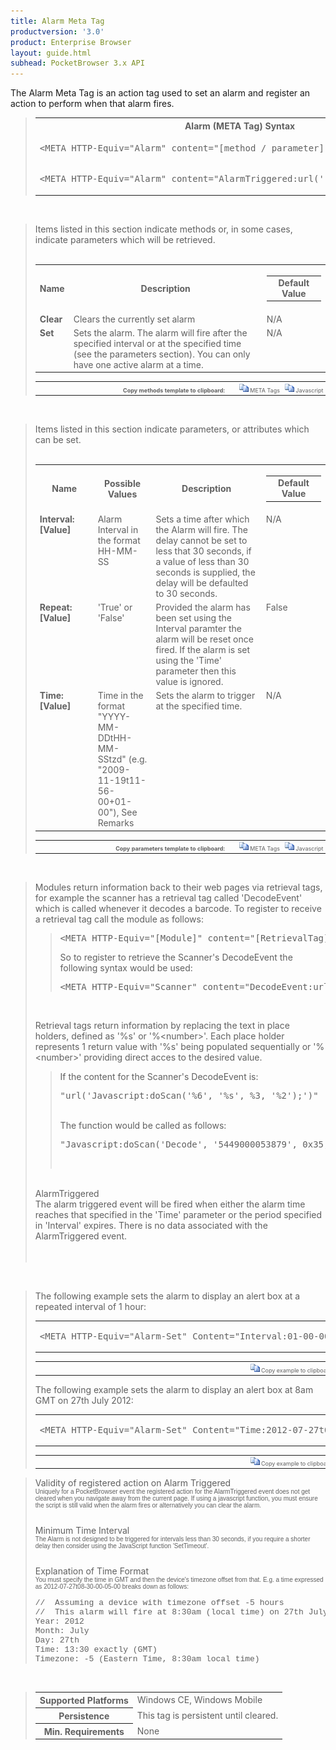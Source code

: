 ```yaml
---
title: Alarm Meta Tag
productversion: '3.0'
product: Enterprise Browser
layout: guide.html
subhead: PocketBrowser 3.x API
---
```


The Alarm Meta Tag is an action tag used to set an alarm and register an action to perform when that alarm fires.

<div id="SyntaxSpan" style="display:block">
<blockquote>
<table class="clsSyntax" cellspacing="1" cellpadding="3" width="95%">
<tr>
<th class="clsSyntaxHeadings">Alarm (META Tag) Syntax
</th>
</tr>
<tr>
<td class="clsSyntaxCells">
<pre class="clsSyntaxCells">&lt;META HTTP-Equiv="Alarm" content="[method / parameter]"&gt;</pre>
</td>
</tr>
<tr>
<td class="clsSyntaxCells">
<pre class="clsSyntaxCells">&lt;META HTTP-Equiv="Alarm" content="AlarmTriggered:url('[jsFunction | url]')"&gt;</pre>
</td>
</tr>
</table>
</blockquote><br></div>
<div id="ParametersWOSpan" style="display:block">
<blockquote>
Items listed in this section indicate methods or, in some cases, indicate parameters which will be retrieved.
<BR><BR><table class="clsSyntax" cellspacing="1" cellpadding="3" width="95%">
<col width="10%">
<col width="68%">
<col width="22%">
<tr>
<th class="clsSyntaxHeadings">Name</th>
<th class="clsSyntaxHeadings">Description</th>
<th class="clsSyntaxHeadings">
<table cellspacing="0" cellpadding="0">
<tr>
  <td width="85%" class="clsSyntaxHeadings" style="border-bottom-style: none;">Default Value</td>
</tr>
</table>
</th>
</tr>
<tr>
<td valign="top" class="clsSyntaxCells"><b>Clear</b></td>
<td valign="top" class="clsSyntaxCells">Clears the currently set alarm</td>
<td valign="top" class="clsSyntaxCells">
		N/A
	</td>
</tr>
<tr>
<td valign="top" class="clsSyntaxCells"><b>Set</b></td>
<td valign="top" class="clsSyntaxCells">Sets the alarm.  The alarm will fire after the specified interval or at the specified time (see the parameters section).  You can only have one active alarm at a time.</td>
<td valign="top" class="clsSyntaxCells">
		N/A
	</td>
</tr>
</table>
<table cellspacing="1" cellpadding="3" width="95%">
<col width="78%">
<col width="8%">
<col width="1%">
<col width="5%">
<col width="1%">
<col width="5%">
<col width="2%">
<tr align="right">
<td></td>
<td valign="bottom" style="border-bottom-style: none;font-weight:normal;font-size:xx-small;"><nobr><b>Copy methods template to clipboard:</b></nobr></td>
<td></td>
<td valign="bottom" style="border-bottom-style: none;font-weight:normal;font-size:xx-small;"><nobr><img id="imgCopyDefaultsWO" alt="Copy META Tag template to clipboard" onclick="CopyTemplate('txtMETATemplateWO')" onmouseover="this.style.cursor='hand'" src="../Resources/CopyDefaults.gif">
	META Tags
</nobr></td>
<td></td>
<td valign="middle" style="border-bottom-style: none;font-weight:normal;font-size:xx-small;"><nobr><img id="imgCopyDefaultsWO" alt="Copy Javascript template to clipboard" onclick="CopyTemplate('txtJavascriptTemplateWO')" onmouseover="this.style.cursor='hand'" src="../Resources/CopyDefaults.gif">
	Javascript
</nobr></td>
<td></td>
</tr>
</table>
<div style="display:none"><textarea id="txtMETATemplateWO">&lt;!-- 
The Alarm META Tag is an action tag used to set an alarm and register an action to perform when that alarm fires.
--&gt;
&lt;!-- &lt;META HTTP-Equiv="Alarm" Content="Clear"&gt; --&gt;      &lt;!-- Clears the currently set alarm --&gt;
&lt;!-- &lt;META HTTP-Equiv="Alarm" Content="Set"&gt; --&gt;      &lt;!-- Sets the alarm.  The alarm will fire after the specified interval or at the specified time (see the parameters section).  You can only have one active alarm at a time. --&gt;</textarea></div>
<div style="display:none"><textarea id="txtJavascriptTemplateWO">&lt;script&gt;
/*
The Alarm META Tag is an action tag used to set an alarm and register an action to perform when that alarm fires.
*/
function doAlarmInit()
{
var objGeneric = new ActiveXObject("PocketBrowser.Generic");
//objGeneric.InvokeMETAFunction('Alarm', 'Clear');      /* Clears the currently set alarm */
//objGeneric.InvokeMETAFunction('Alarm', 'Set');      /* Sets the alarm.  The alarm will fire after the specified interval or at the specified time (see the parameters section).  You can only have one active alarm at a time. */
}
&lt;/script&gt;</textarea></div>
</blockquote><br></div>
<div id="ParametersWSpan" style="display:block">
<blockquote>
Items listed in this section indicate parameters, or attributes which can be set.
<BR><BR><table class="clsSyntax" cellspacing="1" cellpadding="3" width="95%">
<col width="20%">
<col width="20%">
<col width="38%">
<col width="22%">
<tr>
<th class="clsSyntaxHeadings">Name</th>
<th class="clsSyntaxHeadings">Possible Values</th>
<th class="clsSyntaxHeadings">Description</th>
<th class="clsSyntaxHeadings">
<table cellspacing="0" cellpadding="0">
<tr>
  <td width="85%" class="clsSyntaxHeadings" style="border-bottom-style: none;">Default Value</td>
</tr>
</table>
</th>
</tr>
<tr>
<td valign="top" class="clsSyntaxCells"><b>Interval:[Value]
					</b></td>
<td valign="top" class="clsSyntaxCells">Alarm Interval in the format HH-MM-SS</td>
<td valign="top" class="clsSyntaxCells">Sets a time after which the Alarm will fire.  The delay cannot be set to less that 30 seconds, if a value of less than 30 seconds is supplied, the delay will be defaulted to 30 seconds.</td>
<td valign="top" class="clsSyntaxCells">N/A</td>
</tr>
<tr>
<td valign="top" class="clsSyntaxCells"><b>Repeat:[Value]
					</b></td>
<td valign="top" class="clsSyntaxCells">'True' or 'False'</td>
<td valign="top" class="clsSyntaxCells">Provided the alarm has been set using the Interval paramter the alarm will be reset once fired.  If the alarm is set using the 'Time' parameter then this value is ignored.</td>
<td valign="top" class="clsSyntaxCells">False</td>
</tr>
<tr>
<td valign="top" class="clsSyntaxCells"><b>Time:[Value]
					</b></td>
<td valign="top" class="clsSyntaxCells">Time in the format "YYYY-MM-DDtHH-MM-SStzd" (e.g. "2009-11-19t11-56-00+01-00"), See Remarks</td>
<td valign="top" class="clsSyntaxCells">Sets the alarm to trigger at the specified time.</td>
<td valign="top" class="clsSyntaxCells">N/A</td>
</tr>
</table>
<table cellspacing="1" cellpadding="3" width="95%">
<col width="78%">
<col width="8%">
<col width="1%">
<col width="5%">
<col width="1%">
<col width="5%">
<col width="2%">
<tr align="right">
<td></td>
<td valign="bottom" style="border-bottom-style: none;font-weight:normal;font-size:xx-small;"><nobr><b>Copy parameters template to clipboard:</b></nobr></td>
<td></td>
<td valign="bottom" style="border-bottom-style: none;font-weight:normal;font-size:xx-small;"><nobr><img id="imgCopyDefaultsW" alt="Copy META Tag template to clipboard" onclick="CopyTemplate('txtMETATemplateW')" onmouseover="this.style.cursor='hand'" src="../Resources/CopyDefaults.gif">
	META Tags
</nobr></td>
<td></td>
<td valign="middle" style="border-bottom-style: none;font-weight:normal;font-size:xx-small;"><nobr><img id="imgCopyDefaultsW" alt="Copy Javascript template to clipboard" onclick="CopyTemplate('txtJavascriptTemplateW')" onmouseover="this.style.cursor='hand'" src="../Resources/CopyDefaults.gif">
	Javascript
</nobr></td>
<td></td>
</tr>
</table>
<div style="display:none"><textarea id="txtMETATemplateW">&lt;!-- 
The Alarm META Tag is an action tag used to set an alarm and register an action to perform when that alarm fires.
--&gt;
&lt;!-- &lt;META HTTP-Equiv="Alarm" Content="Interval:[Value]"&gt; --&gt;      &lt;!-- Sets a time after which the Alarm will fire.  The delay cannot be set to less that 30 seconds, if a value of less than 30 seconds is supplied, the delay will be defaulted to 30 seconds. --&gt;
&lt;!-- &lt;META HTTP-Equiv="Alarm" Content="Repeat:[Value]"&gt; --&gt;      &lt;!-- Provided the alarm has been set using the Interval paramter the alarm will be reset once fired.  If the alarm is set using the 'Time' parameter then this value is ignored. --&gt;
&lt;!-- &lt;META HTTP-Equiv="Alarm" Content="Time:[Value]"&gt; --&gt;      &lt;!-- Sets the alarm to trigger at the specified time. --&gt;</textarea></div>
<div style="display:none"><textarea id="txtJavascriptTemplateW">&lt;script&gt;
/*
The Alarm META Tag is an action tag used to set an alarm and register an action to perform when that alarm fires.
*/
function doAlarmInit()
{
var objGeneric = new ActiveXObject("PocketBrowser.Generic");
//objGeneric.InvokeMETAFunction('Alarm', 'Interval:[Value]');      /* Sets a time after which the Alarm will fire.  The delay cannot be set to less that 30 seconds, if a value of less than 30 seconds is supplied, the delay will be defaulted to 30 seconds. */
//objGeneric.InvokeMETAFunction('Alarm', 'Repeat:[Value]');      /* Provided the alarm has been set using the Interval paramter the alarm will be reset once fired.  If the alarm is set using the 'Time' parameter then this value is ignored. */
//objGeneric.InvokeMETAFunction('Alarm', 'Time:[Value]');      /* Sets the alarm to trigger at the specified time. */
}
&lt;/script&gt;</textarea></div>
</blockquote><br></div>
<div id="ReturnsSpan" style="display:block">
<blockquote>
<p>
Modules return information back to their web pages via retrieval tags, for example the scanner has a retrieval tag called 'DecodeEvent' which is called whenever it decodes a barcode.  To register to receive a retrieval tag call the module as follows:
<blockquote>
<pre class="clsSyntaxCells">&lt;META HTTP-Equiv="[Module]" content="[RetrievalTag]:url('[URI]')"&gt;</pre>
So to register to retrieve the Scanner's DecodeEvent the following syntax would be used:
<pre class="clsSyntaxCells">&lt;META HTTP-Equiv="Scanner" content="DecodeEvent:url('Javascript:doScan('%6', '%s', %3, '%2');')"&gt;</pre>
</blockquote><BR><P>
Retrieval tags return information by replacing the text in place holders, defined as '%s' or '%&lt;number&gt;'.  Each place holder represents 1 return value with '%s' being populated sequentially or '%&lt;number&gt;' providing direct acces to the desired value.
</P>
<blockquote>
<p>
If the content for the Scanner's DecodeEvent is:<BR><pre class="clsSyntaxCells">"url('Javascript:doScan('%6', '%s', %3, '%2');')"</pre><BR>
The function would be called as follows:<BR><pre class="clsSyntaxCells">"Javascript:doScan('Decode', '5449000053879', 0x35, 'SCN:EAN13');"</pre><BR></p>
</blockquote>
</p><br><DIV class="clsRef">AlarmTriggered</DIV>
<DIV>The alarm triggered event will be fired when either the alarm time reaches that specified in the 'Time' parameter or the period specified in 'Interval' expires.  There is no data associated with the AlarmTriggered event.</DIV><br><br></blockquote><br></div>
<div id="ExamplesSpan" style="display:block">
<blockquote>
<p>The following example sets the alarm to display an alert box at a repeated interval of 1 hour:</p>
<table class="clsSyntax" cellspacing="1" cellpadding="3" width="95%">
<tr>
<td>
<pre class="clsSyntaxCells">
&lt;META HTTP-Equiv="Alarm-Set" Content="Interval:01-00-00; Repeat:True; AlarmTriggered:url('javascript:alert('Alarm Fired');')"&gt;
</pre>
</td>
</tr>
</table>
<table cellspacing="1" cellpadding="3" width="95%">
<col width="85%">
<col width="15%">
<tr align="right">
<td></td>
<td valign="bottom" style="border-bottom-style: none;font-weight:normal;font-size:xx-small;"><nobr><img id="imgCopyDefaults" alt="Copy example to clipboard" onmouseover="this.style.cursor='hand'" src="../Resources/CopyDefaults.gif" onclick="CopyTemplate('ID0EFD');">
	Copy example to clipboard
</nobr></td>
</tr>
</table>
<div id="Examples" style="display:none"><textarea id="ID0EFD">&lt;!-- 
The following example sets the alarm to display an alert box at a repeated interval of 1 hour:
--&gt;
&lt;META HTTP-Equiv="Alarm-Set" Content="Interval:01-00-00; Repeat:True; AlarmTriggered:url('javascript:alert('Alarm Fired');')"&gt;
</textarea></div>
<p>The following example sets the alarm to display an alert box at 8am GMT on 27th July 2012:</p>
<table class="clsSyntax" cellspacing="1" cellpadding="3" width="95%">
<tr>
<td>
<pre class="clsSyntaxCells">
&lt;META HTTP-Equiv="Alarm-Set" Content="Time:2012-07-27t08-00-00+00-00; Repeat:True; AlarmTriggered:url('javascript:alert('London Olympics Start Today');')"&gt;
</pre>
</td>
</tr>
</table>
<table cellspacing="1" cellpadding="3" width="95%">
<col width="85%">
<col width="15%">
<tr align="right">
<td></td>
<td valign="bottom" style="border-bottom-style: none;font-weight:normal;font-size:xx-small;"><nobr><img id="imgCopyDefaults" alt="Copy example to clipboard" onmouseover="this.style.cursor='hand'" src="../Resources/CopyDefaults.gif" onclick="CopyTemplate('ID0EMD');">
	Copy example to clipboard
</nobr></td>
</tr>
</table>
<div id="Examples" style="display:none"><textarea id="ID0EMD">&lt;!-- 
The following example sets the alarm to display an alert box at 8am GMT on 27th July 2012:
--&gt;

&lt;META HTTP-Equiv="Alarm-Set" Content="Time:2012-07-27t08-00-00+00-00; Repeat:True; AlarmTriggered:url('javascript:alert('London Olympics Start Today');')"&gt;
</textarea></div>
</blockquote>
</div>
<div id="RemarksSpan" style="display:block">
<blockquote>
<DIV class="clsRef">Validity of registered action on Alarm Triggered</DIV>
<DIV style="font-family:verdana,arial,helvetica;font-size:x-small;">Uniquely for a PocketBrowser event the registered action for the AlarmTriggered event does not get cleared when you navigate away from the current page.  If using a javascript function, you must ensure the script is still valid when the alarm fires or alternatively you can clear the alarm.</DIV>
<pre style="font-family:courier;font-size:small;"></pre>
<DIV class="clsRef">Minimum Time Interval</DIV>
<DIV style="font-family:verdana,arial,helvetica;font-size:x-small;">The Alarm is not designed to be triggered for intervals less than 30 seconds, if you require a shorter delay then consider using the JavaScript function 'SetTimeout'.</DIV>
<pre style="font-family:courier;font-size:small;"></pre>
<DIV class="clsRef">Explanation of Time Format</DIV>
<DIV style="font-family:verdana,arial,helvetica;font-size:x-small;">You must specify the time in GMT and then the device's timezone offset from that.  E.g. a time expressed as 2012-07-27t08-30-00-05-00 breaks down as follows:</DIV>
<pre style="font-family:courier;font-size:small;">
//  Assuming a device with timezone offset -5 hours
//  This alarm will fire at 8:30am (local time) on 27th July 2012
Year: 2012
Month: July
Day: 27th
Time: 13:30 exactly (GMT)
Timezone: -5 (Eastern Time, 8:30am local time)
</pre>
</blockquote><br></div>
<div id="InfoSpan" style="display:block">
<blockquote>
<table>
<tr>
<th>Supported Platforms</th>
<td>Windows CE, Windows Mobile</td>
</tr>
<tr>
<th>Persistence</th>
<td>This tag is persistent until cleared.</td>
</tr>
<tr>
<th>Min. Requirements</th>
<td>None</td>
</tr>
</table>
</blockquote><br></div>
<div id="DefaultParamsSpan" style="display:none">
<pre><textarea id="DefaultParameters"></textarea></pre>
</div>
